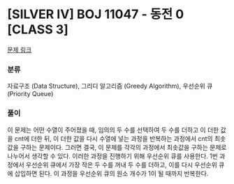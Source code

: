 # [SILVER IV] BOJ 11047 - 동전 0 [CLASS 3]

[문제 링크](https://boj.kr/1715)

### 분류

자료구조 (Data Structure), 그리디 알고리즘 (Greedy Algorithm), 우선순위 큐 (Priority Queue)

### 풀이

이 문제는 어떤 수열이 주어졌을 때, 임의의 두 수를 선택하여 두 수를 더하고 이 더한 값을 cnt에 더한 뒤, 이 더한 값을 다시 수열에 넣는 과정을 반복하는 과정에서 cnt의 최솟값을 구하는 문제이다. 그러면 결국, 이 문제를 각각의 과정에서 최솟값을 구하는 문제로 나누어서 생각할 수 있다.
이러한 과정을 진행하기 위해 우선순위 큐를 사용한다. 1번 과정에서 우선순위 큐에서 가장 작은 두 수를 꺼내 두 수를 더하고, 이를 다시 우선순위 큐에 삽입하면 된다. 이 과정을 우선순위 큐의 원소 개수가 1이 될 때까지 반복한다.